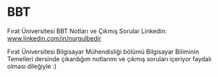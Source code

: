 # BBT
Fırat Üniversitesi BBT Notları ve Çıkmış Sorular
Linkedin: www.linkedin.com/in/nurgulbedir

Fırat Üniversitesi Bilgisayar Mühendisliği bölümü Bilgisayar Biliminin Temelleri dersinde çıkardığım notlarımı ve çıkmış soruları içeriyor faydalı olması dileğiyle :)
